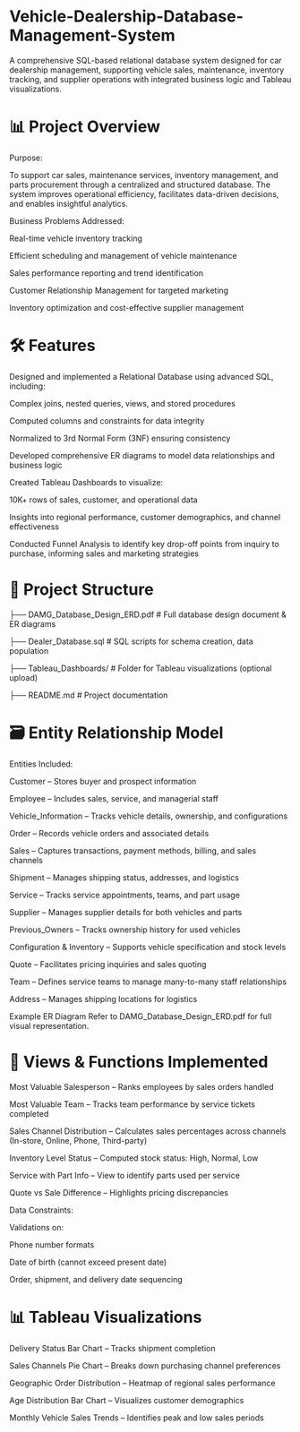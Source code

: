 # Vehicle-Dealership-Database-Management-System
A comprehensive SQL-based relational database system designed for car dealership management, supporting vehicle sales, maintenance, inventory tracking, and supplier operations with integrated business logic and Tableau visualizations.

# 📊 Project Overview

Purpose:

To support car sales, maintenance services, inventory management, and parts procurement through a centralized and structured database. The system improves operational efficiency, facilitates data-driven decisions, and enables insightful analytics.

Business Problems Addressed:

Real-time vehicle inventory tracking

Efficient scheduling and management of vehicle maintenance

Sales performance reporting and trend identification

Customer Relationship Management for targeted marketing

Inventory optimization and cost-effective supplier management

# 🛠️ Features

Designed and implemented a Relational Database using advanced SQL, including:

Complex joins, nested queries, views, and stored procedures

Computed columns and constraints for data integrity

Normalized to 3rd Normal Form (3NF) ensuring consistency

Developed comprehensive ER diagrams to model data relationships and business logic

Created Tableau Dashboards to visualize:

10K+ rows of sales, customer, and operational data

Insights into regional performance, customer demographics, and channel effectiveness

Conducted Funnel Analysis to identify key drop-off points from inquiry to purchase, informing sales and marketing strategies

# 📂 Project Structure

├── DAMG_Database_Design_ERD.pdf   # Full database design document & ER diagrams

├── Dealer_Database.sql      # SQL scripts for schema creation, data population

├── Tableau_Dashboards/            # Folder for Tableau visualizations (optional upload)

├── README.md                      # Project documentation


# 🗃️ Entity Relationship Model

Entities Included:

Customer – Stores buyer and prospect information

Employee – Includes sales, service, and managerial staff

Vehicle_Information – Tracks vehicle details, ownership, and configurations

Order – Records vehicle orders and associated details

Sales – Captures transactions, payment methods, billing, and sales channels

Shipment – Manages shipping status, addresses, and logistics

Service – Tracks service appointments, teams, and part usage

Supplier – Manages supplier details for both vehicles and parts

Previous_Owners – Tracks ownership history for used vehicles

Configuration & Inventory – Supports vehicle specification and stock levels

Quote – Facilitates pricing inquiries and sales quoting

Team – Defines service teams to manage many-to-many staff relationships

Address – Manages shipping locations for logistics

Example ER Diagram
Refer to DAMG_Database_Design_ERD.pdf for full visual representation.

# 🧩 Views & Functions Implemented

Most Valuable Salesperson – Ranks employees by sales orders handled

Most Valuable Team – Tracks team performance by service tickets completed

Sales Channel Distribution – Calculates sales percentages across channels (In-store, Online, Phone, Third-party)

Inventory Level Status – Computed stock status: High, Normal, Low

Service with Part Info – View to identify parts used per service

Quote vs Sale Difference – Highlights pricing discrepancies

Data Constraints:

Validations on:

Phone number formats

Date of birth (cannot exceed present date)

Order, shipment, and delivery date sequencing

# 📊 Tableau Visualizations

Delivery Status Bar Chart – Tracks shipment completion

Sales Channels Pie Chart – Breaks down purchasing channel preferences

Geographic Order Distribution – Heatmap of regional sales performance

Age Distribution Bar Chart – Visualizes customer demographics

Monthly Vehicle Sales Trends – Identifies peak and low sales periods


